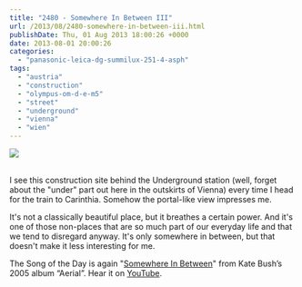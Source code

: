 ```yaml
---
title: "2480 - Somewhere In Between III"
url: /2013/08/2480-somewhere-in-between-iii.html
publishDate: Thu, 01 Aug 2013 18:00:26 +0000
date: 2013-08-01 20:00:26
categories: 
  - "panasonic-leica-dg-summilux-251-4-asph"
tags: 
  - "austria"
  - "construction"
  - "olympus-om-d-e-m5"
  - "street"
  - "underground"
  - "vienna"
  - "wien"
---
```

<div class="container">
<div class="center"><a target="_blank" href="https://d25zfm9zpd7gm5.cloudfront.net/1200x1200/2013/20130722_154000_lr.jpg"><img src="https://d25zfm9zpd7gm5.cloudfront.net/0600x0600/2013/20130722_154000_lr.jpg" /></a></div>
</div>
<br />

I see this construction site behind the Underground station (well, forget about the "under" part out here in the outskirts of Vienna) every time I head for the train to Carinthia. Somehow the portal-like view impresses me.

 It's not a classically beautiful place, but it breathes a certain power. And it's one of those non-places that are so much part of our everyday life and that we tend to disregard anyway. It's only somewhere in between, but that doesn't make it less interesting for me.

The Song of the Day is again "<a href="http://www.lyricsmode.com/lyrics/k/kate_bush/somewhere_in_between.html" target="_blank">Somewhere In Between</a>" from Kate Bush’s 2005 album “Aerial”. Hear it on <a href="http://www.youtube.com/watch?v=4-HiDZ1MqWo" target="_blank">YouTube</a>.
